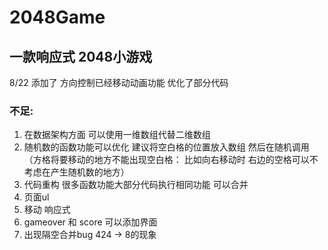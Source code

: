 # 2048Game


## 一款响应式 2048小游戏 

8/22 添加了 方向控制已经移动动画功能  优化了部分代码 

### 不足:  
1. 在数据架构方面 可以使用一维数组代替二维数组
2. 随机数的函数功能可以优化  建议将空白格的位置放入数组 然后在随机调用  （方格将要移动的地方不能出现空白格： 比如向右移动时 右边的空格可以不考虑在产生随机数的地方）
3. 代码重构 很多函数功能大部分代码执行相同功能  可以合并
4. 页面ul 
5. 移动 响应式 
6. gameover 和 score 可以添加界面 
7. 出现隔空合并bug  424 -> 8的现象
